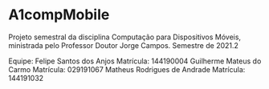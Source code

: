 # A1compMobile

Projeto semestral da disciplina Computação para Dispositivos Móveis, ministrada pelo Professor Doutor Jorge Campos.
Semestre de 2021.2

Equipe: 
Felipe Santos dos Anjos
  Matrícula: 144190004
Guilherme Mateus do Carmo
  Matrícula: 029191067
Matheus Rodrigues de Andrade 
  Matrícula: 144191032


